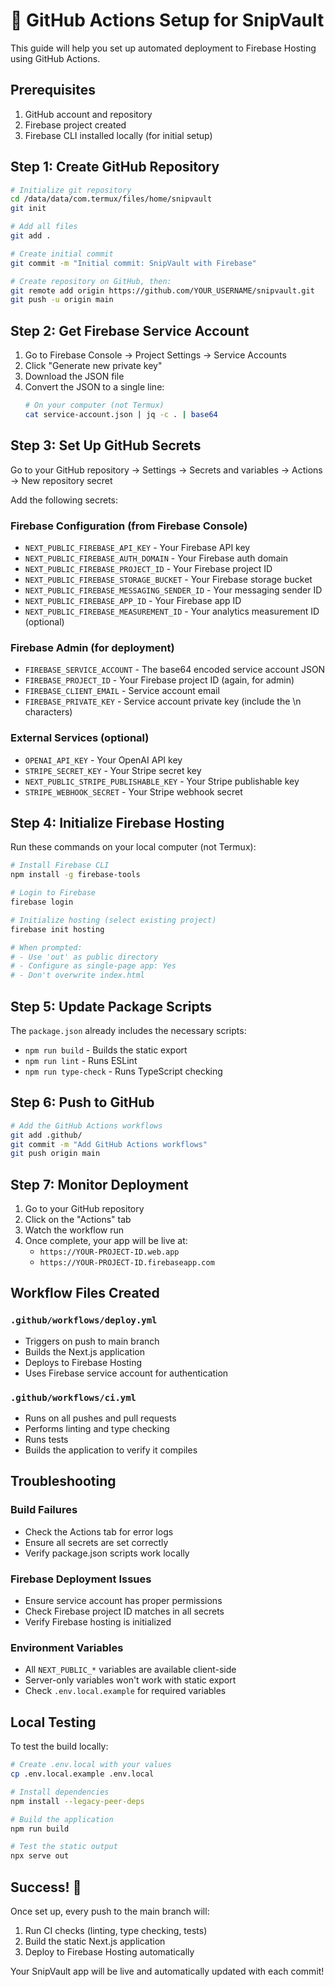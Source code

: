 # 🚀 GitHub Actions Setup for SnipVault

This guide will help you set up automated deployment to Firebase Hosting using GitHub Actions.

## Prerequisites

1. GitHub account and repository
2. Firebase project created
3. Firebase CLI installed locally (for initial setup)

## Step 1: Create GitHub Repository

```bash
# Initialize git repository
cd /data/data/com.termux/files/home/snipvault
git init

# Add all files
git add .

# Create initial commit
git commit -m "Initial commit: SnipVault with Firebase"

# Create repository on GitHub, then:
git remote add origin https://github.com/YOUR_USERNAME/snipvault.git
git push -u origin main
```

## Step 2: Get Firebase Service Account

1. Go to Firebase Console → Project Settings → Service Accounts
2. Click "Generate new private key"
3. Download the JSON file
4. Convert the JSON to a single line:
   ```bash
   # On your computer (not Termux)
   cat service-account.json | jq -c . | base64
   ```

## Step 3: Set Up GitHub Secrets

Go to your GitHub repository → Settings → Secrets and variables → Actions → New repository secret

Add the following secrets:

### Firebase Configuration (from Firebase Console)
- `NEXT_PUBLIC_FIREBASE_API_KEY` - Your Firebase API key
- `NEXT_PUBLIC_FIREBASE_AUTH_DOMAIN` - Your Firebase auth domain
- `NEXT_PUBLIC_FIREBASE_PROJECT_ID` - Your Firebase project ID
- `NEXT_PUBLIC_FIREBASE_STORAGE_BUCKET` - Your Firebase storage bucket
- `NEXT_PUBLIC_FIREBASE_MESSAGING_SENDER_ID` - Your messaging sender ID
- `NEXT_PUBLIC_FIREBASE_APP_ID` - Your Firebase app ID
- `NEXT_PUBLIC_FIREBASE_MEASUREMENT_ID` - Your analytics measurement ID (optional)

### Firebase Admin (for deployment)
- `FIREBASE_SERVICE_ACCOUNT` - The base64 encoded service account JSON
- `FIREBASE_PROJECT_ID` - Your Firebase project ID (again, for admin)
- `FIREBASE_CLIENT_EMAIL` - Service account email
- `FIREBASE_PRIVATE_KEY` - Service account private key (include the \n characters)

### External Services (optional)
- `OPENAI_API_KEY` - Your OpenAI API key
- `STRIPE_SECRET_KEY` - Your Stripe secret key
- `NEXT_PUBLIC_STRIPE_PUBLISHABLE_KEY` - Your Stripe publishable key
- `STRIPE_WEBHOOK_SECRET` - Your Stripe webhook secret

## Step 4: Initialize Firebase Hosting

Run these commands on your local computer (not Termux):

```bash
# Install Firebase CLI
npm install -g firebase-tools

# Login to Firebase
firebase login

# Initialize hosting (select existing project)
firebase init hosting

# When prompted:
# - Use 'out' as public directory
# - Configure as single-page app: Yes
# - Don't overwrite index.html
```

## Step 5: Update Package Scripts

The `package.json` already includes the necessary scripts:
- `npm run build` - Builds the static export
- `npm run lint` - Runs ESLint
- `npm run type-check` - Runs TypeScript checking

## Step 6: Push to GitHub

```bash
# Add the GitHub Actions workflows
git add .github/
git commit -m "Add GitHub Actions workflows"
git push origin main
```

## Step 7: Monitor Deployment

1. Go to your GitHub repository
2. Click on the "Actions" tab
3. Watch the workflow run
4. Once complete, your app will be live at:
   - `https://YOUR-PROJECT-ID.web.app`
   - `https://YOUR-PROJECT-ID.firebaseapp.com`

## Workflow Files Created

### `.github/workflows/deploy.yml`
- Triggers on push to main branch
- Builds the Next.js application
- Deploys to Firebase Hosting
- Uses Firebase service account for authentication

### `.github/workflows/ci.yml`
- Runs on all pushes and pull requests
- Performs linting and type checking
- Runs tests
- Builds the application to verify it compiles

## Troubleshooting

### Build Failures
- Check the Actions tab for error logs
- Ensure all secrets are set correctly
- Verify package.json scripts work locally

### Firebase Deployment Issues
- Ensure service account has proper permissions
- Check Firebase project ID matches in all secrets
- Verify Firebase hosting is initialized

### Environment Variables
- All `NEXT_PUBLIC_*` variables are available client-side
- Server-only variables won't work with static export
- Check `.env.local.example` for required variables

## Local Testing

To test the build locally:

```bash
# Create .env.local with your values
cp .env.local.example .env.local

# Install dependencies
npm install --legacy-peer-deps

# Build the application
npm run build

# Test the static output
npx serve out
```

## Success! 🎉

Once set up, every push to the main branch will:
1. Run CI checks (linting, type checking, tests)
2. Build the static Next.js application
3. Deploy to Firebase Hosting automatically

Your SnipVault app will be live and automatically updated with each commit!